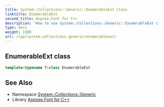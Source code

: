 ```yaml
---
title: System::Collections::Generic::EnumerableExt class
linktitle: EnumerableExt
second_title: Aspose.Font for C++
description: 'How to use System::Collections::Generic::EnumerableExt class in C++.'
type: docs
weight: 1300
url: /cpp/system.collections.generic/enumerableext/
---
```

## EnumerableExt class




```cpp
template<typename T>class EnumerableExt
```

## See Also

* Namespace [System::Collections::Generic](../)
* Library [Aspose.Font for C++](../../)
